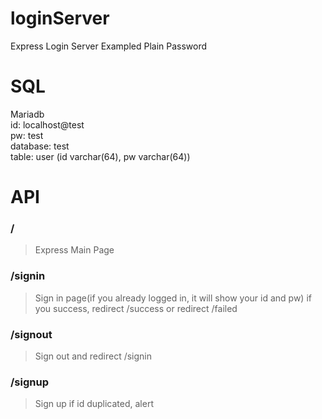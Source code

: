 # loginServer
Express Login Server Exampled
Plain Password

# SQL
Mariadb  
id: localhost@test  
pw:  test  
database: test  
table: user (id varchar(64), pw varchar(64))  

# API 
### / 
> Express Main Page 

### /signin 
> Sign in page(if you already logged in, it will show your id and pw) if you success, redirect /success or redirect /failed

### /signout 
> Sign out and redirect /signin 

### /signup 
> Sign up if id duplicated, alert 
